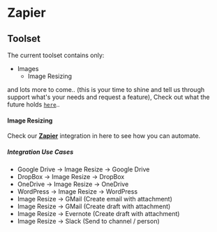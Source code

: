 # Zapier

## Toolset

The current toolset contains only:

- Images
  - Image Resizing

and lots more to come.. (this is your time to shine and tell us through support what's your needs and request a feature), Check out what the future holds [`here`](#future)..

#### Image Resizing

Check our [**Zapier**](https://zapier.com/developer/public-invite/110808/ab56aed0459357f3c7aaee1149fedcbd/) integration in here to see how you can automate.

##### Integration Use Cases
- Google Drive -> Image Resize -> Google Drive
- DropBox -> Image Resize -> DropBox
- OneDrive -> Image Resize -> OneDrive
- WordPress -> Image Resize -> WordPress
- Image Resize -> GMail (Create email with attachment)
- Image Resize -> GMail (Create draft with attachment)
- Image Resize -> Evernote (Create draft with attachment)
- Image Resize -> Slack (Send to channel / person)
